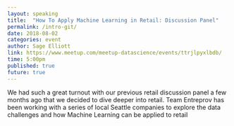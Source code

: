```yaml
---
layout: speaking
title:  "How To Apply Machine Learning in Retail: Discussion Panel"
permalink: /intro-git/
date: 2018-08-02
categories: event
author: Sage Elliott
link: https://www.meetup.com/meetup-datascience/events/ttrjlpyxlbdb/
time: 5:00pm
published: true
future: true
---
```


We had such a great turnout with our previous retail discussion panel a few months ago that we decided to dive deeper into retail. Team Entreprov has been working with a series of local Seattle companies to explore the data challenges and how Machine Learning can be applied to retail